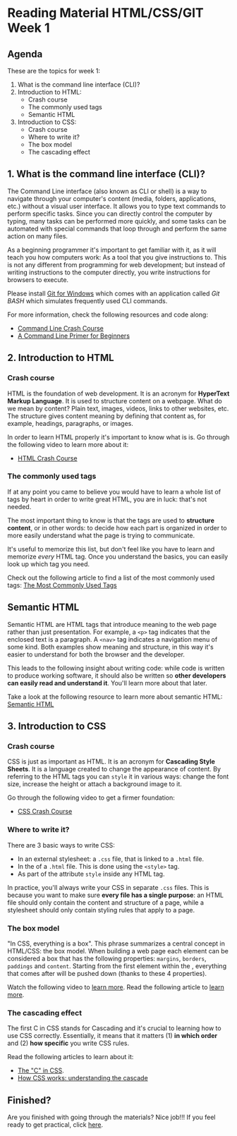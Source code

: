 # Reading Material HTML/CSS/GIT Week 1

## Agenda

These are the topics for week 1:

1. What is the command line interface (CLI)?
2. Introduction to HTML:
   - Crash course
   - The commonly used tags
   - Semantic HTML
3. Introduction to CSS:
   - Crash course
   - Where to write it?
   - The box model
   - The cascading effect

## 1. What is the command line interface (CLI)?

The Command Line interface (also known as CLI or shell) is a way to navigate through your computer's content (media, folders, applications, etc.) without a visual user interface. It allows you to type text commands to perform specific tasks. Since you can directly control the computer by typing, many tasks can be performed more quickly, and some tasks can be automated with special commands that loop through and perform the same action on many files.

As a beginning programmer it's important to get familiar with it, as it will teach you how computers work: As a tool that you give instructions to. This is not any different from programming for web development; but instead of writing instructions to the computer directly, you write instructions for browsers to execute.

Please install [Git for Windows](https://gitforwindows.org) which comes with
an application called *Git BASH* which simulates frequently used CLI commands.

For more information, check the following resources and code along:

- [Command Line Crash Course](https://www.youtube.com/watch?v=yz7nYlnXLfE)
- [A Command Line Primer for Beginners](https://lifehacker.com/a-command-line-primer-for-beginners-5633909)

## 2. Introduction to HTML

### Crash course

HTML is the foundation of web development. It is an acronym for **HyperText Markup Language**. It is used to structure content on a webpage. What do we mean by content? Plain text, images, videos, links to other websites, etc. The structure gives content meaning by defining that content as, for example, headings, paragraphs, or images.

In order to learn HTML properly it's important to know what is is. Go through the following video to learn more about it:

- [HTML Crash Course](https://www.youtube.com/watch?v=UB1O30fR-EE)

### The commonly used tags

If at any point you came to believe you would have to learn a whole list of tags by heart in order to write great HTML, you are in luck: that's not needed.

The most important thing to know is that the tags are used to **structure content**, or in other words: to decide how each part is organized in order to more easily understand what the page is trying to communicate.

It's useful to memorize this list, but don't feel like you have to learn and memorize _every_ HTML tag. Once you understand the basics, you can easily look up which tag you need.

Check out the following article to find a list of the most commonly used tags: [The Most Commonly Used Tags](https://www.geeksforgeeks.org/most-commonly-used-tags-in-html/)

## Semantic HTML

Semantic HTML are HTML tags that introduce meaning to the web page rather than just presentation. For example, a `<p>` tag indicates that the enclosed text is a paragraph. A `<nav>` tag indicates a navigation menu of some kind. Both examples show meaning and structure, in this way it's easier to understand for both the browser and the developer.

This leads to the following insight about writing code: while code is written to produce working software, it should also be written so **other developers can easily read and understand it**. You'll learn more about that later.

Take a look at the following resource to learn more about semantic HTML: [Semantic HTML](https://internetingishard.com/html-and-css/semantic-html/)

## 3. Introduction to CSS

### Crash course

CSS is just as important as HTML. It is an acronym for **Cascading Style Sheets**. It is a language created to change the appearance of content. By referring to the HTML tags you can `style` it in various ways: change the font size, increase the height or attach a background image to it.

Go through the following video to get a firmer foundation:

- [CSS Crash Course](https://www.youtube.com/watch?v=yfoY53QXEnI)

### Where to write it?

There are 3 basic ways to write CSS:

- In an external stylesheet: a `.css` file, that is linked to a `.html` file.
- In the <head> of a `.html` file. This is done using the `<style>` tag.
- As part of the attribute `style` inside any HTML tag.

In practice, you'll always write your CSS in separate `.css` files. This is because you want to make sure **every file has a single purpose**: an HTML file should only contain the content and structure of a page, while a stylesheet should only contain styling rules that apply to a page.

### The box model

"In CSS, everything is a box". This phrase summarizes a central concept in HTML/CSS: the box model. When building a web page each element can be considered a box that has the following properties: `margins`, `borders`, `paddings` and `content`. Starting from the first element within the <body>, everything that comes after will be pushed down (thanks to these 4 properties).

Watch the following video to [learn more](https://www.youtube.com/watch?v=rIO5326FgPE).
Read the following article to [learn more](https://learn.shayhowe.com/html-css/opening-the-box-model/).

### The cascading effect

The first C in CSS stands for Cascading and it's crucial to learning how to use CSS correctly. Essentially, it means that it matters
(1) **in which order** and
(2) **how specific**
you write CSS rules.

Read the following articles to learn about it:

- [The "C" in CSS](https://css-tricks.com/the-c-in-css-the-cascade/).
- [How CSS works: understanding the cascade](https://blog.logrocket.com/how-css-works-understanding-the-cascade-d181cd89a4d8)

## Finished?

Are you finished with going through the materials? Nice job!!! If you feel ready to get practical, click [here](./MAKEME.md).
